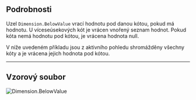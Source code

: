 ## Podrobnosti
Uzel `Dimension.BelowValue` vrací hodnotu pod danou kótou, pokud má hodnotu. U víceseúsekových kót je vrácen vnořený seznam hodnot. Pokud kóta nemá hodnotu pod kótou, je vrácena hodnota null.

V níže uvedeném příkladu jsou z aktivního pohledu shromážděny všechny kóty a je vrácena jejich hodnota pod kótou.
___
## Vzorový soubor

![Dimension.BelowValue](./Revit.Elements.Dimension.BelowValue_img.jpg)
